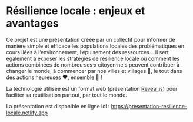# Résilience locale : enjeux et avantages

Ce projet est une présentation créée par un collectif pour informer de manière simple et efficace les populations locales des problématiques en cours liées à l’environnement, l’épuisement des ressources…
Il sert également a exposer les stratégies de résilience locale où comment les actions combinées de nombreu·ses·x citoyen·ne·s peuvent contribuer à changer le monde, à commencer par nos villes et villages 🌱, le tout dans des actions heureuses ❤️, ensemble 👫 !

La technologie utilisée est un format web (présentation [Reveal.js](https://revealjs.com/)) pour faciliter sa réutilisation partout, par tout le monde.

La présentation est disponible en ligne ici : https://presentation-resilience-locale.netlify.app

